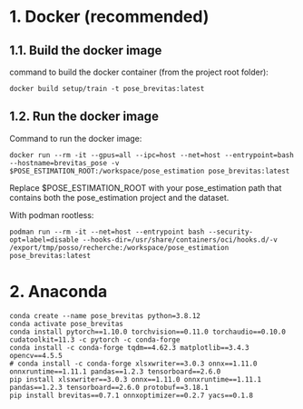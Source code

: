 # 1. Docker (recommended)

## 1.1. Build the docker image

command to build the docker container (from the project root folder):
```shell
docker build setup/train -t pose_brevitas:latest
```

## 1.2. Run the docker image

Command to run the docker image:
```shell
docker run --rm -it --gpus=all --ipc=host --net=host --entrypoint=bash --hostname=brevitas_pose -v $POSE_ESTIMATION_ROOT:/workspace/pose_estimation pose_brevitas:latest
```
Replace $POSE_ESTIMATION_ROOT with your pose_estimation path that contains both the pose_estimation project and 
the dataset.

With podman rootless:
```shell
podman run --rm -it --net=host --entrypoint bash --security-opt=label=disable --hooks-dir=/usr/share/containers/oci/hooks.d/-v /export/tmp/posso/recherche:/workspace/pose_estimation pose_brevitas:latest 
```

# 2. Anaconda

```shell
conda create --name pose_brevitas python=3.8.12
conda activate pose_brevitas
conda install pytorch==1.10.0 torchvision==0.11.0 torchaudio==0.10.0 cudatoolkit=11.3 -c pytorch -c conda-forge
conda install -c conda-forge tqdm==4.62.3 matplotlib==3.4.3 opencv==4.5.5
# conda install -c conda-forge xlsxwriter==3.0.3 onnx==1.11.0 onnxruntime==1.11.1 pandas==1.2.3 tensorboard==2.6.0
pip install xlsxwriter==3.0.3 onnx==1.11.0 onnxruntime==1.11.1 pandas==1.2.3 tensorboard==2.6.0 protobuf==3.18.1
pip install brevitas==0.7.1 onnxoptimizer==0.2.7 yacs==0.1.8
```


